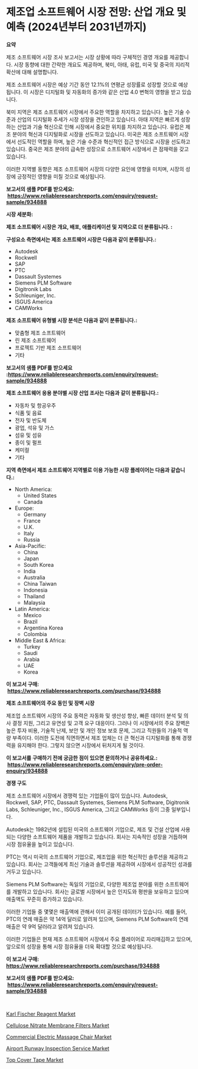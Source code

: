 <p><h1>제조업 소프트웨어 시장 전망: 산업 개요 및 예측 (2024년부터 2031년까지)</h1></p><p><strong>요약</strong></p>
<p><p>제조 소프트웨어 시장 조사 보고서는 시장 상황에 따라 구체적인 경영 개요를 제공합니다. 시장 동향에 대한 간략한 개요도 제공하며, 북미, 아태, 유럽, 미국 및 중국의 지리적 확산에 대해 설명합니다.</p><p>제조 소프트웨어 시장은 예상 기간 동안 12.1%의 연평균 성장률로 성장할 것으로 예상됩니다. 이 시장은 디지털화 및 자동화의 증가와 같은 산업 4.0 변혁의 영향을 받고 있습니다.</p><p>북미 지역은 제조 소프트웨어 시장에서 주요한 역할을 차지하고 있습니다. 높은 기술 수준과 산업의 디지털화 추세가 시장 성장을 견인하고 있습니다. 아태 지역은 빠르게 성장하는 산업과 기술 혁신으로 인해 시장에서 중요한 위치를 차지하고 있습니다. 유럽은 제조 분야의 혁신과 디지털화로 시장을 선도하고 있습니다. 미국은 제조 소프트웨어 시장에서 선도적인 역할을 하며, 높은 기술 수준과 혁신적인 접근 방식으로 시장을 선도하고 있습니다. 중국은 제조 분야의 급속한 성장으로 소프트웨어 시장에서 큰 잠재력을 갖고 있습니다.</p><p>이러한 지역별 동향은 제조 소프트웨어 시장의 다양한 요인에 영향을 미치며, 시장의 성장에 긍정적인 영향을 미칠 것으로 예상됩니다.</p></p>
<p><strong>보고서의 샘플 PDF를 받으세요: &nbsp;<a href="https://www.reliableresearchreports.com/enquiry/request-sample/934888">https://www.reliableresearchreports.com/enquiry/request-sample/934888</a></strong></p>
<p><strong>시장 세분화:</strong></p>
<p><strong> 제조 소프트웨어 시장은 개요, 배포, 애플리케이션 및 지역으로 더 분류됩니다. :</strong></p>
<p><strong>구성요소 측면에서는 제조 소프트웨어 시장은 다음과 같이 분류됩니다.:</strong></p>
<p><ul><li>Autodesk</li><li>Rockwell</li><li>SAP</li><li>PTC</li><li>Dassault Systemes</li><li>Siemens PLM Software</li><li>Digitronik Labs</li><li>Schleuniger, Inc.</li><li>ISGUS America</li><li>CAMWorks</li></ul></p>
<p><strong> 제조 소프트웨어 유형별 시장 분석은 다음과 같이 분류됩니다.:</strong></p>
<p><ul><li>맞춤형 제조 소프트웨어</li><li>린 제조 소프트웨어</li><li>프로젝트 기반 제조 소프트웨어</li><li>기타</li></ul></p>
<p><strong>보고서의 샘플 PDF를 받으세요 :<a href="https://www.reliableresearchreports.com/enquiry/request-sample/934888">https://www.reliableresearchreports.com/enquiry/request-sample/934888</a></strong></p>
<p><strong> 제조 소프트웨어 응용 분야별 시장 산업 조사는 다음과 같이 분류됩니다.:</strong></p>
<p><ul><li>자동차 및 항공우주</li><li>식품 및 음료</li><li>전자 및 반도체</li><li>광업, 석유 및 가스</li><li>섬유 및 섬유</li><li>종이 및 펄프</li><li>케미컬</li><li>기타</li></ul></p>
<p><strong>지역 측면에서 제조 소프트웨어 지역별로 이용 가능한 시장 플레이어는 다음과 같습니다.:</strong></p>
<p><ul>
    <li>
        North America:
        <ul>
            <li>United States</li>
            <li>Canada</li>
        </ul>
    </li>
    <li>
        Europe:
        <ul>
            <li>Germany</li>
            <li>France</li>
            <li>U.K.</li>
            <li>Italy</li>
            <li>Russia</li>
        </ul>
    </li>
    <li>
        Asia-Pacific:
        <ul>
            <li>China</li>
            <li>Japan</li>
            <li>South Korea</li>
            <li>India</li>
            <li>Australia</li>
            <li>China Taiwan</li>
            <li>Indonesia</li>
            <li>Thailand</li>
            <li>Malaysia</li>
        </ul>
    </li>
    <li>
        Latin America:
        <ul>
            <li>Mexico</li>
            <li>Brazil</li>
            <li>Argentina Korea</li>
            <li>Colombia</li>
        </ul>
    </li>
    <li>
        Middle East & Africa:
        <ul>
            <li>Turkey</li>
            <li>Saudi</li>
            <li>Arabia</li>
            <li>UAE</li>
            <li>Korea</li>
        </ul>
    </li>
    </ul></p>
<p><strong>이 보고서 구매: &nbsp;<a href="https://www.reliableresearchreports.com/purchase/934888">https://www.reliableresearchreports.com/purchase/934888</a></strong></p>
<p><strong>제조 소프트웨어의 주요 동인 및 장벽 시장</strong></p>
<p><p>제조업 소프트웨어 시장의 주요 동력은 자동화 및 생산성 향상, 빠른 데이터 분석 및 의사 결정 지원, 그리고 유연성 및 고객 요구 대응이다. 그러나 이 시장에서의 주요 장벽은 높은 투자 비용, 기술적 난제, 보안 및 개인 정보 보호 문제, 그리고 직원들의 기술적 역량 부족이다. 이러한 도전에 직면하면서 제조 업체는 더 큰 혁신과 디지털화를 통해 경쟁력을 유지해야 한다. 그렇지 않으면 시장에서 뒤처지게 될 것이다.</p></p>
<p><strong>이 보고서를 구매하기 전에 궁금한 점이 있으면 문의하거나 공유하세요.: &nbsp;<a href="https://www.reliableresearchreports.com/enquiry/pre-order-enquiry/934888">https://www.reliableresearchreports.com/enquiry/pre-order-enquiry/934888</a></strong></p>
<p><strong>경쟁 구도</strong></p>
<p><p>제조 소프트웨어 시장에서 경쟁력 있는 기업들이 많이 있습니다. Autodesk, Rockwell, SAP, PTC, Dassault Systemes, Siemens PLM Software, Digitronik Labs, Schleuniger, Inc., ISGUS America, 그리고 CAMWorks 등이 그중 일부입니다.</p><p>Autodesk는 1982년에 설립된 미국의 소프트웨어 기업으로, 제조 및 건설 산업에 사용되는 다양한 소프트웨어 제품을 개발하고 있습니다. 회사는 지속적인 성장을 거듭하며 시장 점유율을 높이고 있습니다.</p><p>PTC는 역시 미국의 소프트웨어 기업으로, 제조업을 위한 혁신적인 솔루션을 제공하고 있습니다. 회사는 고객들에게 최신 기술과 솔루션을 제공하여 시장에서 성공적인 성과를 거두고 있습니다.</p><p>Siemens PLM Software는 독일의 기업으로, 다양한 제조업 분야를 위한 소프트웨어를 개발하고 있습니다. 회사는 글로벌 시장에서 높은 인지도와 평판을 보유하고 있으며 매출액도 꾸준히 증가하고 있습니다.</p><p>이러한 기업들 중 몇몇은 매출액에 관해서 이미 공개된 데이터가 있습니다. 예를 들어, PTC의 연례 매출은 약 14억 달러로 알려져 있으며, Siemens PLM Software의 연례 매출은 약 9억 달러라고 알려져 있습니다.</p><p>이러한 기업들은 현재 제조 소프트웨어 시장에서 주요 플레이어로 자리매김하고 있으며, 앞으로의 성장을 통해 시장 점유율을 더욱 확대할 것으로 예상됩니다.</p></p>
<p><strong>이 보고서 구매: &nbsp; <a href="https://www.reliableresearchreports.com/purchase/934888">https://www.reliableresearchreports.com/purchase/934888</a></strong></p>
<p><strong>보고서의 샘플 PDF를 받으세요: &nbsp;<a href="https://www.reliableresearchreports.com/enquiry/request-sample/934888">https://www.reliableresearchreports.com/enquiry/request-sample/934888</a></strong><strong></strong></p>
<p>&nbsp;</p>
<p><p><a href="https://view.publitas.com/reportprime-1/karl-fischer-reagent-market-size-global-industry-overview-market-segmentation-and-forecast-2024-to-2031/">Karl Fischer Reagent Market</a></p><p><a href="https://view.publitas.com/reportprime-1/cellulose-nitrate-membrane-filters-market-growth-market-trends-covid-19-impact-and-forecasts-for-period-from-2024-2031/">Cellulose Nitrate Membrane Filters Market</a></p><p><a href="https://github.com/dx0328/Market-Research-Report-List-1/blob/main/commercial-electric-massage-chair-market.md">Commercial Electric Massage Chair Market</a></p><p><a href="https://military-diascia-e68.notion.site/Airport-Runway-Inspection-Service-Market-Furnish-Information-about-Market-Size-Market-Share-Market-87b26af9c7274760aecebbb84791c15a">Airport Runway Inspection Service Market</a></p><p><a href="https://github.com/juancolorado15/Market-Research-Report-List-1/blob/main/top-cover-tape-market.md">Top Cover Tape Market</a></p></p>